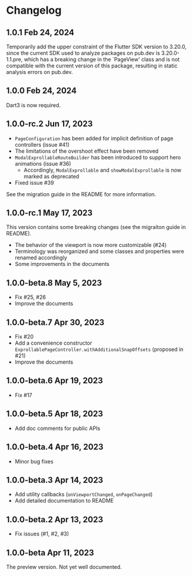 # Changelog

## 1.0.1 Feb 24, 2024

Temporarily add the upper constraint of the Flutter SDK version to 3.20.0, since the current SDK used to analyze packages on pub.dev is 3.20.0-1.1.pre, which has a breaking change in the `PageView' class and is not compatible with the current version of this package, resulting in static analysis errors on pub.dev.

## 1.0.0 Feb 24, 2024

Dart3 is now required.

## 1.0.0-rc.2 Jun 17, 2023

- `PageConfiguration` has been added for implicit definition of page controllers (issue #41)
- The limitations of the overshoot effect have been removed
- `ModalExprollableRouteBuilder` has been introduced to support hero animations (issue #36)
  - Accordingly, `ModalExprollable` and `showModalExprollable` is now marked as deprecated
- Fixed issue #39

See the migration guide in the README for more information.

## 1.0.0-rc.1 May 17, 2023

This version contains some breaking changes (see the migraiton guide in README).

- The behavior of the viewport is now more customizable (#24)
- Terminology was reorganized and some classes and properties were renamed accordingly
- Some improvements in the documents

## 1.0.0-beta.8 May 5, 2023

- Fix #25, #26
- Improve the documents

## 1.0.0-beta.7 Apr 30, 2023

- Fix #20
- Add a convenience constructor `ExprollablePageController.withAdditionalSnapOffsets` (proposed in #21)
- Improve the documents

## 1.0.0-beta.6 Apr 19, 2023

- Fix #17

## 1.0.0-beta.5 Apr 18, 2023

- Add doc comments for public APIs

## 1.0.0-beta.4 Apr 16, 2023

- Minor bug fixes

## 1.0.0-beta.3 Apr 14, 2023

- Add utility callbacks (`onViewportChanged`, `onPageChanged`)
- Add detailed documentation to README

## 1.0.0-beta.2 Apr 13, 2023

- Fix issues (#1, #2, #3)

## 1.0.0-beta Apr 11, 2023

The preview version. Not yet well documented.
